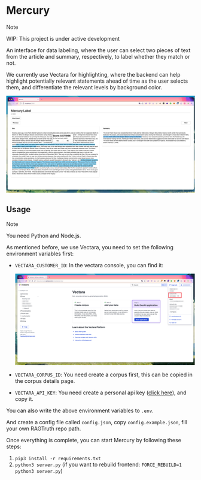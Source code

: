 # Mercury

> [!NOTE]
> WIP: This project is under active development

An interface for data labeling, where the user can select two pieces of text from the article and summary, respectively, to label whether they match or not.

We currently use Vectara for highlighting, where the backend can help highlight potentially relevant statements ahead of time as the user selects them, and differentiate the relevant levels by background color.

![Header](.github/header.png)

## Usage

> [!NOTE]
> You need Python and Node.js.

As mentioned before, we use Vectara, you need to set the following environment variables first:

- `VECTARA_CUSTOMER_ID`: In the vectara console, you can find it:

    ![ID](.github/id.png)

- `VECTARA_CORPUS_ID`: You need create a corpus first, this can be copied in the corpus details page.
- `VECTARA_API_KEY`: You need create a personal api key ([click here](https://console.vectara.com/console/apiAccess/personalApiKey)), and copy it.

You can also write the above environment variables to `.env`.

And create a config file called `config.json`, copy `config.example.json`, fill your own RAGTruth repo path.

Once everything is complete, you can start Mercury by following these steps:

1. `pip3 install -r requirements.txt`
2. `python3 server.py` (if you want to rebuild frontend: `FORCE_REBUILD=1 python3 server.py`)
